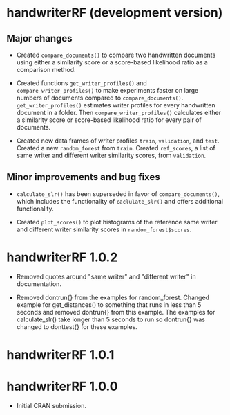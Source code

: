 # handwriterRF (development version)

## Major changes

* Created `compare_documents()` to compare two handwritten documents using either a similarity score or a score-based likelihood ratio as a comparison method.

* Created functions `get_writer_profiles()` and `compare_writer_profiles()` to make experiments faster on large numbers of documents compared to `compare_documents()`. `get_writer_profiles()` estimates writer profiles for every handwritten document in a folder. Then `compare_writer_profiles()` calculates either a similarity score or score-based likelihood ratio for every pair of documents.    

* Created new data frames of writer profiles `train`, `validation`, and `test`. Created a new `random_forest` from `train`. Created `ref_scores`, a list of same writer and different writer similarity scores, from `validation`. 

## Minor improvements and bug fixes

* `calculate_slr()` has been superseded in favor of `compare_documents()`, which includes the functionality of `caclulate_slr()` and offers additional functionality.

* Created `plot_scores()` to plot histograms of the reference same writer and different writer similarity scores in `random_forest$scores`.

# handwriterRF 1.0.2

* Removed quotes around "same writer" and "different writer" in documentation.

* Removed dontrun{} from the examples for random_forest. Changed example for get_distances() to something that runs in less than 5 seconds and removed dontrun{} from this example. The examples for calculate_slr() take longer than 5 seconds to run so dontrun{} was changed to donttest{} for these examples.

# handwriterRF 1.0.1

# handwriterRF 1.0.0

* Initial CRAN submission.
